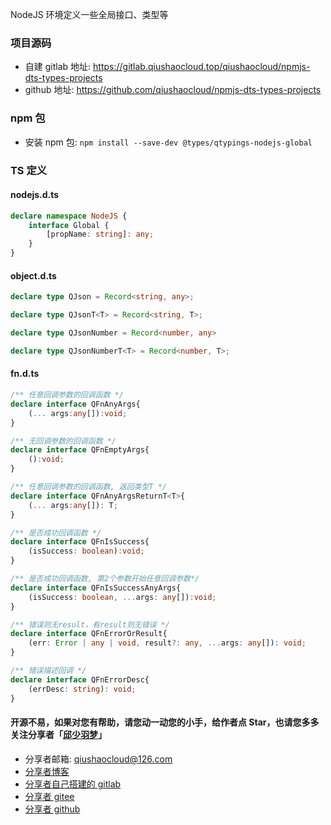 NodeJS 环境定义一些全局接口、类型等

### 项目源码
* 自建 gitlab 地址: https://gitlab.qiushaocloud.top/qiushaocloud/npmjs-dts-types-projects
* github 地址: https://github.com/qiushaocloud/npmjs-dts-types-projects

### npm 包
* 安装 npm 包: `npm install --save-dev @types/qtypings-nodejs-global`

###  TS 定义
#### nodejs.d.ts
```typescript
declare namespace NodeJS {
    interface Global {
        [propName: string]: any;
    }
}
```

#### object.d.ts
```typescript
declare type QJson = Record<string, any>;

declare type QJsonT<T> = Record<string, T>;

declare type QJsonNumber = Record<number, any>

declare type QJsonNumberT<T> = Record<number, T>;
```

#### fn.d.ts
```typescript
/** 任意回调参数的回调函数 */
declare interface QFnAnyArgs{
    (... args:any[]):void;
}

/** 无回调参数的回调函数 */
declare interface QFnEmptyArgs{
    ():void;
}

/** 任意回调参数的回调函数, 返回类型T */
declare interface QFnAnyArgsReturnT<T>{
    (... args:any[]): T;
}

/** 是否成功回调函数 */
declare interface QFnIsSuccess{
    (isSuccess: boolean):void;
}

/** 是否成功回调函数, 第2个参数开始任意回调参数*/
declare interface QFnIsSuccessAnyArgs{
    (isSuccess: boolean, ...args: any[]):void;
}

/** 错误则无result，有result则无错误 */
declare interface QFnErrorOrResult{
    (err: Error | any | void, result?: any, ...args: any[]): void;
}

/** 错误描述回调 */
declare interface QFnErrorDesc{
    (errDesc: string): void;
}
```


#### 开源不易，如果对您有帮助，请您动一动您的小手，给作者点 Star，也请您多多关注分享者「[邱少羽梦](https://www.qiushaocloud.top)」

* 分享者邮箱: [qiushaocloud@126.com](mailto:qiushaocloud@126.com)
* [分享者博客](https://www.qiushaocloud.top)
* [分享者自己搭建的 gitlab](https://gitlab.qiushaocloud.top/qiushaocloud) 
* [分享者 gitee](https://gitee.com/qiushaocloud/dashboard/projects) 
* [分享者 github](https://github.com/qiushaocloud?tab=repositories) 
